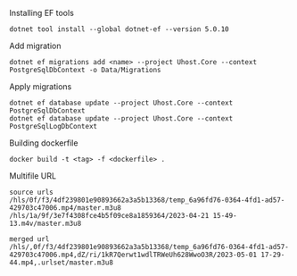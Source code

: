 Installing EF tools
```
dotnet tool install --global dotnet-ef --version 5.0.10
```

Add migration
```
dotnet ef migrations add <name> --project Uhost.Core --context PostgreSqlDbContext -o Data/Migrations
```

Apply migrations
```
dotnet ef database update --project Uhost.Core --context PostgreSqlDbContext
dotnet ef database update --project Uhost.Core --context PostgreSqlLogDbContext
```

Building dockerfile
```
docker build -t <tag> -f <dockerfile> .
```

Multifile URL
```
source urls
/hls/0f/f3/4df239801e90893662a3a5b13368/temp_6a96fd76-0364-4fd1-ad57-429703c47006.mp4/master.m3u8
/hls/1a/9f/3e7f4308fce4b5f09ce8a1859364/2023-04-21 15-49-13.m4v/master.m3u8

merged url
/hls/,0f/f3/4df239801e90893662a3a5b13368/temp_6a96fd76-0364-4fd1-ad57-429703c47006.mp4,dZ/ri/1kR7Qerwt1wdlTRWeUh628WwoO3R/2023-05-01 17-29-44.mp4,.urlset/master.m3u8
```